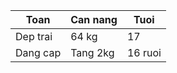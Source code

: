 <!DOCTYPE html>
<html leng="en">
  <head>
    <title>Table</title>
  </head>
  <body>
    <table>
      <thead>
        <tr>
          <th>Toan</th>
          <th>Can nang</th>
          <th>Tuoi</th>
        </tr>
      </thead>
      <tbody>
        <tr>
          <td>Dep trai</td>
          <td>64 kg</td>
          <td>17</td>
        </tr>
        <tr>
          <td>Dang cap</td>
          <td>Tang 2kg</td>
          <td>16 ruoi</td>
      </tbody>
    </table>
  </body>
  </html>
